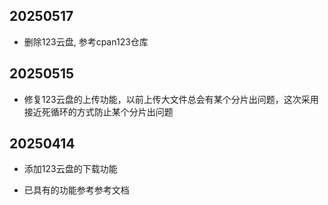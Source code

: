 ## 20250517

- 删除123云盘, 参考cpan123仓库

## 20250515

- 修复123云盘的上传功能，以前上传大文件总会有某个分片出问题，这次采用接近死循环的方式防止某个分片出问题

## 20250414

- 添加123云盘的下载功能

- 已具有的功能参考参考文档